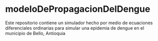 # modeloDePropagacionDelDengue
Este repositorio contiene un simulador hecho por medio de ecuaciones diferenciales ordinarias para simular una epidemia de dengue en el municipio de Bello, Antioquia

